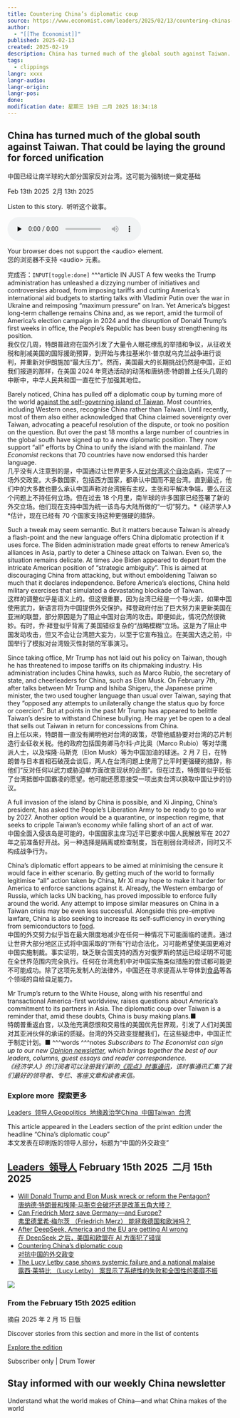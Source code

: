 ```yaml
---
title: Countering China’s diplomatic coup
source: https://www.economist.com/leaders/2025/02/13/countering-chinas-diplomatic-coup
author:
  - "[[The Economist]]"
published: 2025-02-13
created: 2025-02-19
description: China has turned much of the global south against Taiwan. That could be laying the ground for forced unification | Leaders
tags:
  - clippings
langr: xxxx
langr-audio: 
langr-origin: 
langr-pos: 
done: 
modification date: 星期三 19日 二月 2025 18:34:18
---
```

## China has turned much of the global south against Taiwan. That could be laying the ground for forced unification  
中国已经让南半球的大部分国家反对台湾。这可能为强制统一奠定基础

Feb 13th 2025  2月 13th 2025

Listen to this story.  听听这个故事。

<audio class="react-audio-player " controls="" id="audio-player" preload="none" src="https://www.economist.com/content-assets/audio/008%20Leaders%20-%20Words%20before%20war-0b73b1e34778c1b582f9149ba18abbd7.mp3" title="Countering China’s diplomatic coup" controlslist="nodownload" data-immersive-translate-walked="45c1aaec-f518-4292-ad30-2a05253d451e"><p data-immersive-translate-walked="45c1aaec-f518-4292-ad30-2a05253d451e" data-immersive-translate-paragraph="1">Your browser does not support the &lt;audio&gt; element.<span class="notranslate immersive-translate-target-wrapper" data-immersive-translate-translation-element-mark="1" lang="zh-CN"><br><span class="notranslate immersive-translate-target-translation-theme-blockquote immersive-translate-target-translation-block-wrapper-theme-blockquote immersive-translate-target-translation-block-wrapper" data-immersive-translate-translation-element-mark="1"><span class="notranslate immersive-translate-target-inner immersive-translate-target-translation-theme-blockquote-inner" data-immersive-translate-translation-element-mark="1">您的浏览器不支持 &lt;audio&gt; 元素。</span></span></span></p></audio>
完成否：`INPUT[toggle:done]`
^^^article
IN JUST A few weeks the Trump administration has unleashed a dizzying number of initiatives and controversies abroad, from imposing tariffs and cutting America’s international aid budgets to starting talks with Vladimir Putin over the war in Ukraine and reimposing “maximum pressure” on Iran. Yet America’s biggest long-term challenge remains China and, as we report, amid the turmoil of America’s election campaign in 2024 and the disruption of Donald Trump’s first weeks in office, the People’s Republic has been busy strengthening its position.  
我仅仅几周，特朗普政府在国外引发了大量令人眼花缭乱的举措和争议，从征收关税和削减美国的国际援助预算，到开始与弗拉基米尔·普京就乌克兰战争进行谈判，并重新对伊朗施加“最大压力”。然而，美国最大的长期挑战仍然是中国，正如我们报道的那样，在美国 2024 年竞选活动的动荡和唐纳德·特朗普上任头几周的中断中，中华人民共和国一直在忙于加强其地位。

Barely noticed, China has pulled off a diplomatic coup by turning more of the world [against the self-governing island of Taiwan](https://www.economist.com/international/2025/02/09/chinas-stunning-new-campaign-to-turn-the-world-against-taiwan). Most countries, including Western ones, recognise China rather than Taiwan. Until recently, most of them also either acknowledged that China claimed sovereignty over Taiwan, advocating a peaceful resolution of the dispute, or took no position on the question. But over the past 18 months a large number of countries in the global south have signed up to a new diplomatic position. They now support “all” efforts by China to unify the island with the mainland. *The Economist* reckons that 70 countries have now endorsed this harder language.  
几乎没有人注意到的是，中国通过让世界更多人[反对台湾这个自治岛屿](https://www.economist.com/international/2025/02/09/chinas-stunning-new-campaign-to-turn-the-world-against-taiwan)，完成了一场外交政变。大多数国家，包括西方国家，都承认中国而不是台湾。直到最近，他们中的大多数也要么承认中国声称对台湾拥有主权，主张和平解决争端，要么在这个问题上不持任何立场。但在过去 18 个月里，南半球的许多国家已经签署了新的外交立场。他们现在支持中国为统一该岛与大陆所做的“一切”努力。*《经济学人》*估计，现在已经有 70 个国家支持这种更强硬的措辞。

Such a tweak may seem semantic. But it matters because Taiwan is already a flash-point and the new language offers China diplomatic protection if it uses force. The Biden administration made great efforts to renew America’s alliances in Asia, partly to deter a Chinese attack on Taiwan. Even so, the situation remains delicate. At times Joe Biden appeared to depart from the intricate American position of “strategic ambiguity”. This is aimed at discouraging China from attacking, but without emboldening Taiwan so much that it declares independence. Before America’s elections, China held military exercises that simulated a devastating blockade of Taiwan.  
这样的调整似乎是语义上的。但这很重要，因为台湾已经是一个导火索，如果中国使用武力，新语言将为中国提供外交保护。拜登政府付出了巨大努力来更新美国在亚洲的联盟，部分原因是为了阻止中国对台湾的攻击。即便如此，情况仍然很微妙。有时，乔·拜登似乎背离了美国错综复杂的“战略模糊”立场。这是为了阻止中国发动攻击，但又不会让台湾胆大妄为，以至于它宣布独立。在美国大选之前，中国举行了模拟对台湾毁灭性封锁的军事演习。

Since taking office, Mr Trump has not laid out his policy on Taiwan, though he has threatened to impose tariffs on its chipmaking industry. His administration includes China hawks, such as Marco Rubio, the secretary of state, and cheerleaders for China, such as Elon Musk. On February 7th, after talks between Mr Trump and Ishiba Shigeru, the Japanese prime minister, the two used tougher language than usual over Taiwan, saying that they “opposed any attempts to unilaterally change the status quo by force or coercion”. But at points in the past Mr Trump has appeared to belittle Taiwan’s desire to withstand Chinese bullying. He may yet be open to a deal that sells out Taiwan in return for concessions from China.  
自上任以来，特朗普一直没有阐明他对台湾的政策，尽管他威胁要对台湾的芯片制造行业征收关税。他的政府包括国务卿马尔科·卢比奥（Marco Rubio）等对华鹰派人士，以及埃隆·马斯克（Elon Musk）等为中国加油的球迷。2 月 7 日，在特朗普与日本首相石破茂会谈后，两人在台湾问题上使用了比平时更强硬的措辞，称他们“反对任何以武力或胁迫单方面改变现状的企图”。但在过去，特朗普似乎贬低了台湾抵御中国霸凌的愿望。他可能还愿意接受一项出卖台湾以换取中国让步的协议。

A full invasion of the island by China is possible, and Xi Jinping, China’s president, has asked the People’s Liberation Army to be ready to go to war by 2027. Another option would be a quarantine, or inspection regime, that seeks to cripple Taiwan’s economy while falling short of an act of war.  
中国全面入侵该岛是可能的，中国国家主席习近平已要求中国人民解放军在 2027 年之前准备好开战。另一种选择是隔离或检查制度，旨在削弱台湾经济，同时又不构成战争行为。

China’s diplomatic effort appears to be aimed at minimising the censure it would face in either scenario. By getting much of the world to formally legitimise “all” action taken by China, Mr Xi may hope to make it harder for America to enforce sanctions against it. Already, the Western embargo of Russia, which lacks UN backing, has proved impossible to enforce fully around the world. Any attempt to impose similar measures on China in a Taiwan crisis may be even less successful. Alongside this pre-emptive lawfare, China is also seeking to increase its self-sufficiency in everything from semiconductors to [food](https://www.economist.com/china/2025/02/13/tensions-with-the-west-are-fuelling-chinas-anxiety-about-food-supplies).  
中国的外交努力似乎旨在最大限度地减少在任何一种情况下可能面临的谴责。通过让世界大部分地区正式将中国采取的“所有”行动合法化，习可能希望使美国更难对中国实施制裁。事实证明，缺乏联合国支持的西方对俄罗斯的禁运已经证明不可能在全世界范围内完全执行。任何在台湾危机中对中国实施类似措施的尝试都可能更不可能成功。除了这项先发制人的法律外，中国还在寻求提高从半导体到[食品](https://www.economist.com/china/2025/02/13/tensions-with-the-west-are-fuelling-chinas-anxiety-about-food-supplies)等各个领域的自给自足能力。

Mr Trump’s return to the White House, along with his resentful and transactional America-first worldview, raises questions about America’s commitment to its partners in Asia. The diplomatic coup over Taiwan is a reminder that, amid these doubts, China is busy making plans.■  
特朗普重返白宫，以及他充满怨恨和交易性的美国优先世界观，引发了人们对美国对其亚洲伙伴的承诺的质疑。台湾的外交政变提醒我们，在这些疑虑中，中国正忙于制定计划。■
^^^words
^^^notes
*Subscribers to The Economist can sign up to our new [Opinion newsletter](https://www.economist.com/newsletters/opinion), which brings together the best of our leaders, columns, guest essays and reader correspondence.  
《经济学人》的订阅者可以注册我们新的[《观点》时事通讯](https://www.economist.com/newsletters/opinion)，该时事通讯汇集了我们最好的领导者、专栏、客座文章和读者来信。*

### Explore more  探索更多

[Leaders  领导人](https://www.economist.com/topics/leaders)[Geopolitics  地缘政治学](https://www.economist.com/topics/geopolitics)[China  中国](https://www.economist.com/topics/china)[Taiwan  台湾](https://www.economist.com/topics/taiwan)

This article appeared in the Leaders section of the print edition under the headline “China’s diplomatic coup”  
本文发表在印刷版的领导人部分，标题为“中国的外交政变”

## [Leaders  领导人](https://www.economist.com/leaders) February 15th 2025  二月 15th 2025

- [Will Donald Trump and Elon Musk wreck or reform the Pentagon?  
唐纳德·特朗普和埃隆·马斯克会破坏还是改革五角大楼？](https://www.economist.com/leaders/2025/02/13/will-donald-trump-and-elon-musk-wreck-or-reform-the-pentagon)
- [Can Friedrich Merz save Germany—and Europe?  
弗里德里希·梅尔茨 （Friedrich Merz） 能拯救德国和欧洲吗？](https://www.economist.com/leaders/2025/02/13/can-friedrich-merz-save-germany-and-europe)
- [After DeepSeek, America and the EU are getting AI wrong  
在 DeepSeek 之后，美国和欧盟在 AI 方面犯了错误](https://www.economist.com/leaders/2025/02/12/after-deepseek-america-and-the-eu-are-getting-ai-wrong)
- [Countering China’s diplomatic coup  
对抗中国的外交政变](https://www.economist.com/leaders/2025/02/13/countering-chinas-diplomatic-coup)
- [The Lucy Letby case shows systemic failure and a national malaise  
露西·莱特比 （Lucy Letby） 案显示了系统性的失败和全国性的萎靡不振](https://www.economist.com/leaders/2025/02/13/the-lucy-letby-case-shows-systemic-failure-and-a-national-malaise)

![](https://www.economist.com/cdn-cgi/image/width=1424,quality=80,format=auto/content-assets/images/20250215_DE_AP.jpg)

### From the February 15th 2025 edition  
摘自 2025 年 2 月 15 日版

Discover stories from this section and more in the list of contents

[Explore the edition](https://www.economist.com/weeklyedition/2025-02-15)

Subscriber only | Drum Tower

## Stay informed with our weekly China newsletter

Understand what the world makes of China—and what China makes of the world